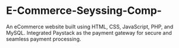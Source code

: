# E-Commerce-Seyssing-Comp-
An eCommerce website built using HTML, CSS, JavaScript, PHP, and MySQL. Integrated Paystack as the payment gateway for secure and seamless payment processing.
